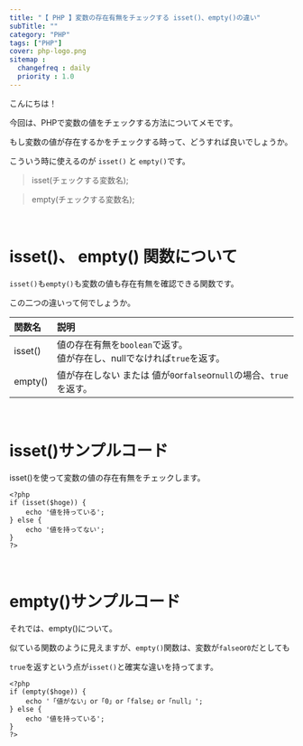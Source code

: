 ```yaml
---
title: "【 PHP 】変数の存在有無をチェックする isset()、empty()の違い"
subTitle: ""
category: "PHP"
tags: ["PHP"]
cover: php-logo.png
sitemap :
  changefreq : daily
  priority : 1.0
---
```


こんにちは！

今回は、PHPで変数の値をチェックする方法についてメモです。

もし変数の値が存在するかをチェックする時って、どうすれば良いでしょうか。

こういう時に使えるのが `isset()` と `empty()`です。


> isset(チェックする変数名);

> empty(チェックする変数名);

<br>

# isset()、 empty() 関数について

`isset()`も`empty()`も変数の値も存在有無を確認できる関数です。

この二つの違いって何でしょうか。

関数名 | 説明
:--|:--
isset() | 値の存在有無を`boolean`で返す。<br> 値が存在し、nullでなければ`true`を返す。
empty() | 値が存在しない または 値が`0`or`false`or`null`の場合、`true`を返す。

<br>

# isset()サンプルコード
isset()を使って変数の値の存在有無をチェックします。

```php:title=sample.php
<?php
if (isset($hoge)) {
    echo '値を持っている';
} else {
    echo '値を持ってない';
}
?>
```

<br>

# empty()サンプルコード

それでは、empty()について。

似ている関数のように見えますが、`empty()`関数は、変数が`false`or`0`だとしても

`true`を返すという点が`isset()`と確実な違いを持ってます。


```php:title=sample.php
<?php
if (empty($hoge)) {
    echo '「値がない」or「0」or「false」or「null」';
} else {
    echo '値を持っている';
}
?>
```
